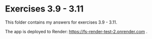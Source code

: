 # Exercises 3.9 - 3.11

This folder contains my answers for exercises 3.9 - 3.11.

The app is deployed to Render: https://fs-render-test-2.onrender.com .
